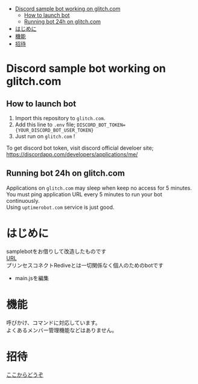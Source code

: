 - [Discord sample bot working on glitch.com](#discord-sample-bot-working-on-glitchcom)
  - [How to launch bot](#how-to-launch-bot)
  - [Running bot 24h on glitch.com](#running-bot-24h-on-glitchcom)
- [はじめに](#はじめに)
- [機能](#機能)
- [招待](#招待)
  
# Discord sample bot working on glitch.com  
  
## How to launch bot
  
1. Import this repository to `glitch.com`.  
1. Add this line to `.env` file; `DISCORD_BOT_TOKEN={YOUR_DISCORD_BOT_USER_TOKEN}`  
1. Just run on `glitch.com` !    
  
To get discord bot token, visit discord official develoer site; https://discordapp.com/developers/applications/me/  
  
## Running bot 24h on glitch.com  
   
Applications on `glitch.com` may sleep when keep no access for 5 minutes.  
You must ping application URL every 5 minutes to run your bot continuously.  
Using `uptimerobot.com` service is just good.  
  
# はじめに
samplebotをお借りして改造したものです  
[URL](https://glitch.com/~pumped-chopper)  
プリンセスコネクトRediveとは一切関係なく個人のためのbotです  
  
- main.jsを編集
  
# 機能
呼びかけ、コマンドに対応しています。  
よくあるメンバー管理機能などはありません。  
  
# 招待
[ここからどうぞ](https://discord.com/oauth2/authorize?client_id=840428547600678912&permissions=8&scope=bot)